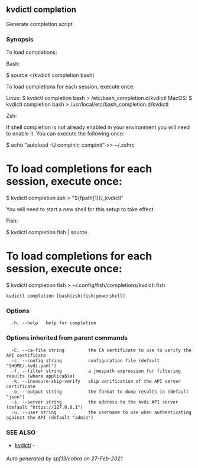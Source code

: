 ## kvdictl completion

Generate completion script

### Synopsis

To load completions:

Bash:

  $ source <(kvdictl completion bash)

To load completions for each session, execute once:

Linux:
  $ kvdictl completion bash > /etc/bash_completion.d/kvdictl
MacOS:
  $ kvdictl completion bash > /usr/local/etc/bash_completion.d/kvdictl

Zsh:

If shell completion is not already enabled in your environment you will need
to enable it.  You can execute the following once:

  $ echo "autoload -U compinit; compinit" >> ~/.zshrc
  # To load completions for each session, execute once:
  $ kvdictl completion zsh > "${fpath[1]}/_kvdictl"

  You will need to start a new shell for this setup to take effect.

Fish:

  $ kvdictl completion fish | source
  # To load completions for each session, execute once:
  $ kvdictl completion fish > ~/.config/fish/completions/kvdictl.fish


```
kvdictl completion [bash|zsh|fish|powershell]
```

### Options

```
  -h, --help   help for completion
```

### Options inherited from parent commands

```
  -C, --ca-file string         the CA certificate to use to verify the API certificate
  -c, --config string          configuration file (default "$HOME/.kvdi.yaml")
  -f, --filter string          a jmespath expression for filtering results (where applicable)
  -k, --insecure-skip-verify   skip verification of the API server certificate
  -o, --output string          the format to dump results in (default "json")
  -s, --server string          the address to the kvdi API server (default "https://127.0.0.1")
  -u, --user string            the username to use when authenticating against the API (default "admin")
```

### SEE ALSO

* [kvdictl](kvdictl.md)	 - 

###### Auto generated by spf13/cobra on 27-Feb-2021
